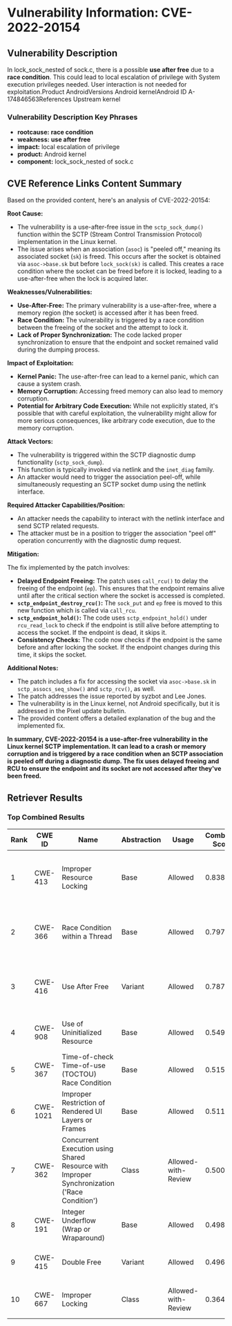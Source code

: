 # Vulnerability Information: CVE-2022-20154

## Vulnerability Description
In lock_sock_nested of sock.c, there is a possible **use after free** due to a **race condition**. This could lead to local escalation of privilege with System execution privileges needed. User interaction is not needed for exploitation.Product AndroidVersions Android kernelAndroid ID A-174846563References Upstream kernel

### Vulnerability Description Key Phrases
- **rootcause:** **race condition**
- **weakness:** **use after free**
- **impact:** local escalation of privilege
- **product:** Android kernel
- **component:** lock_sock_nested of sock.c

## CVE Reference Links Content Summary
Based on the provided content, here's an analysis of CVE-2022-20154:

**Root Cause:**

- The vulnerability is a use-after-free issue in the `sctp_sock_dump()` function within the SCTP (Stream Control Transmission Protocol) implementation in the Linux kernel.
- The issue arises when an association (`asoc`) is "peeled off," meaning its associated socket (`sk`) is freed. This occurs after the socket is obtained via `asoc->base.sk` but before `lock_sock(sk)` is called. This creates a race condition where the socket can be freed before it is locked, leading to a use-after-free when the lock is acquired later.

**Weaknesses/Vulnerabilities:**

- **Use-After-Free:** The primary vulnerability is a use-after-free, where a memory region (the socket) is accessed after it has been freed.
- **Race Condition:** The vulnerability is triggered by a race condition between the freeing of the socket and the attempt to lock it.
- **Lack of Proper Synchronization:** The code lacked proper synchronization to ensure that the endpoint and socket remained valid during the dumping process.

**Impact of Exploitation:**

- **Kernel Panic:** The use-after-free can lead to a kernel panic, which can cause a system crash.
- **Memory Corruption:**  Accessing freed memory can also lead to memory corruption.
- **Potential for Arbitrary Code Execution:** While not explicitly stated, it's possible that with careful exploitation, the vulnerability might allow for more serious consequences, like arbitrary code execution, due to the memory corruption.

**Attack Vectors:**

- The vulnerability is triggered within the SCTP diagnostic dump functionality (`sctp_sock_dump`). 
- This function is typically invoked via netlink and the `inet_diag` family.
- An attacker would need to trigger the association peel-off, while simultaneously requesting an SCTP socket dump using the netlink interface.

**Required Attacker Capabilities/Position:**

- An attacker needs the capability to interact with the netlink interface and send SCTP related requests.
- The attacker must be in a position to trigger the association "peel off" operation concurrently with the diagnostic dump request.

**Mitigation:**

The fix implemented by the patch involves:

- **Delayed Endpoint Freeing:** The patch uses `call_rcu()` to delay the freeing of the endpoint (`ep`). This ensures that the endpoint remains alive until after the critical section where the socket is accessed is completed.
- **`sctp_endpoint_destroy_rcu()`:** The `sock_put` and `ep` free is moved to this new function which is called via `call_rcu`.
- **`sctp_endpoint_hold()`:**  The code uses `sctp_endpoint_hold()` under `rcu_read_lock` to check if the endpoint is still alive before attempting to access the socket. If the endpoint is dead, it skips it.
- **Consistency Checks:** The code now checks if the endpoint is the same before and after locking the socket. If the endpoint changes during this time, it skips the socket.

**Additional Notes:**

- The patch includes a fix for accessing the socket via `asoc->base.sk` in `sctp_assocs_seq_show()` and `sctp_rcv()`, as well.
- The patch addresses the issue reported by syzbot and Lee Jones.
- The vulnerability is in the Linux kernel, not Android specifically, but it is addressed in the Pixel update bulletin.
- The provided content offers a detailed explanation of the bug and the implemented fix.

**In summary, CVE-2022-20154 is a use-after-free vulnerability in the Linux kernel SCTP implementation. It can lead to a crash or memory corruption and is triggered by a race condition when an SCTP association is peeled off during a diagnostic dump. The fix uses delayed freeing and RCU to ensure the endpoint and its socket are not accessed after they've been freed.**

## Retriever Results

### Top Combined Results

| Rank | CWE ID | Name | Abstraction | Usage | Combined Score | Retrievers | Individual Scores |
|------|--------|------|-------------|-------|---------------|------------|-------------------|
| 1 | CWE-413 | Improper Resource Locking | Base | Allowed | 0.8380 | dense, sparse, graph | dense: 0.617, sparse: 0.535, graph: 0.625 |
| 2 | CWE-366 | Race Condition within a Thread | Base | Allowed | 0.7971 | dense, sparse, graph | dense: 0.611, sparse: 0.471, graph: 0.621 |
| 3 | CWE-416 | Use After Free | Variant | Allowed | 0.7879 | dense, sparse, graph | dense: 0.605, sparse: 0.473, graph: 0.785 |
| 4 | CWE-908 | Use of Uninitialized Resource | Base | Allowed | 0.5492 | dense, sparse | dense: 0.575, sparse: 0.457 |
| 5 | CWE-367 | Time-of-check Time-of-use (TOCTOU) Race Condition | Base | Allowed | 0.5150 | dense, sparse | dense: 0.542, sparse: 0.426 |
| 6 | CWE-1021 | Improper Restriction of Rendered UI Layers or Frames | Base | Allowed | 0.5111 | dense, sparse | dense: 0.548, sparse: 0.414 |
| 7 | CWE-362 | Concurrent Execution using Shared Resource with Improper Synchronization ('Race Condition') | Class | Allowed-with-Review | 0.5004 | dense, sparse, graph | dense: 0.613, sparse: 0.554, graph: 0.639 |
| 8 | CWE-191 | Integer Underflow (Wrap or Wraparound) | Base | Allowed | 0.4987 | dense, sparse | dense: 0.546, sparse: 0.394 |
| 9 | CWE-415 | Double Free | Variant | Allowed | 0.4963 | dense, sparse | dense: 0.558, sparse: 0.452 |
| 10 | CWE-667 | Improper Locking | Class | Allowed-with-Review | 0.3645 | dense, sparse | dense: 0.614, sparse: 0.548 |

